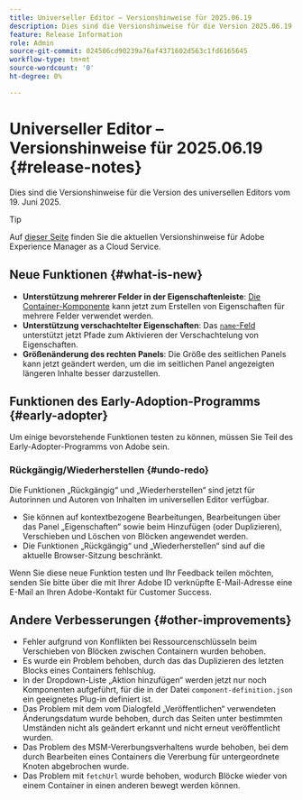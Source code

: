 ```yaml
---
title: Universeller Editor – Versionshinweise für 2025.06.19
description: Dies sind die Versionshinweise für die Version 2025.06.19 des universellen Editors.
feature: Release Information
role: Admin
source-git-commit: 024586cd90239a76af4371602d563c1fd6165645
workflow-type: tm+mt
source-wordcount: '0'
ht-degree: 0%

---
```



# Universeller Editor – Versionshinweise für 2025.06.19 {#release-notes}

Dies sind die Versionshinweise für die Version des universellen Editors vom 19. Juni 2025.

>[!TIP]
>
>Auf [dieser Seite](/help/release-notes/release-notes-cloud/release-notes-current.md) finden Sie die aktuellen Versionshinweise für Adobe Experience Manager as a Cloud Service.

## Neue Funktionen {#what-is-new}

* **Unterstützung mehrerer Felder in der Eigenschaftenleiste**:
  [Die Container-Komponente](/help/implementing/universal-editor/field-types.md#container) kann jetzt zum Erstellen von Eigenschaften für mehrere Felder verwendet werden.
* **Unterstützung verschachtelter Eigenschaften**: Das [`name`-Feld](/help/implementing/universal-editor/field-types.md#nesting) unterstützt jetzt Pfade zum Aktivieren der Verschachtelung von Eigenschaften.
* **Größenänderung des rechten Panels**: Die Größe des seitlichen Panels kann jetzt geändert werden, um die im seitlichen Panel angezeigten längeren Inhalte besser darzustellen.

## Funktionen des Early-Adoption-Programms {#early-adopter}

Um einige bevorstehende Funktionen testen zu können, müssen Sie Teil des Early-Adopter-Programms von Adobe sein.

### **Rückgängig/Wiederherstellen** {#undo-redo}

Die Funktionen „Rückgängig“ und „Wiederherstellen“ sind jetzt für Autorinnen und Autoren von Inhalten im universellen Editor verfügbar.

* Sie können auf kontextbezogene Bearbeitungen, Bearbeitungen über das Panel „Eigenschaften“ sowie beim Hinzufügen (oder Duplizieren), Verschieben und Löschen von Blöcken angewendet werden.
* Die Funktionen „Rückgängig“ und „Wiederherstellen“ sind auf die aktuelle Browser-Sitzung beschränkt.

Wenn Sie diese neue Funktion testen und Ihr Feedback teilen möchten, senden Sie bitte über die mit Ihrer Adobe ID verknüpfte E-Mail-Adresse eine E-Mail an Ihren Adobe-Kontakt für Customer Success.

## Andere Verbesserungen {#other-improvements}

* Fehler aufgrund von Konflikten bei Ressourcenschlüsseln beim Verschieben von Blöcken zwischen Containern wurden behoben.
* Es wurde ein Problem behoben, durch das das Duplizieren des letzten Blocks eines Containers fehlschlug.
* In der Dropdown-Liste „Aktion hinzufügen“ werden jetzt nur noch Komponenten aufgeführt, für die in der Datei `component-definition.json` ein geeignetes Plug-in definiert ist.
* Das Problem mit dem vom Dialogfeld „Veröffentlichen“ verwendeten Änderungsdatum wurde behoben, durch das Seiten unter bestimmten Umständen nicht als geändert erkannt und nicht erneut veröffentlicht wurden.
* Das Problem des MSM-Vererbungsverhaltens wurde behoben, bei dem durch Bearbeiten eines Containers die Vererbung für untergeordnete Knoten abgebrochen wurde.
* Das Problem mit `fetchUrl` wurde behoben, wodurch Blöcke wieder von einem Container in einen anderen bewegt werden können.
